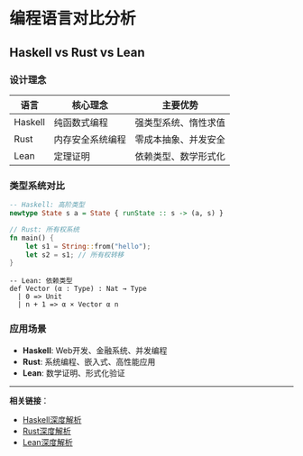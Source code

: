 # 编程语言对比分析

## Haskell vs Rust vs Lean

### 设计理念

| 语言 | 核心理念 | 主要优势 |
|------|----------|----------|
| Haskell | 纯函数式编程 | 强类型系统、惰性求值 |
| Rust | 内存安全系统编程 | 零成本抽象、并发安全 |
| Lean | 定理证明 | 依赖类型、数学形式化 |

### 类型系统对比

```haskell
-- Haskell: 高阶类型
newtype State s a = State { runState :: s -> (a, s) }
```

```rust
// Rust: 所有权系统
fn main() {
    let s1 = String::from("hello");
    let s2 = s1; // 所有权转移
}
```

```lean
-- Lean: 依赖类型
def Vector (α : Type) : Nat → Type
  | 0 => Unit
  | n + 1 => α × Vector α n
```

### 应用场景

- **Haskell**: Web开发、金融系统、并发编程
- **Rust**: 系统编程、嵌入式、高性能应用
- **Lean**: 数学证明、形式化验证

---

**相关链接**：

- [Haskell深度解析](./003-Haskell-Deep-Dive.md)
- [Rust深度解析](./004-Rust-Deep-Dive.md)
- [Lean深度解析](./005-Lean-Deep-Dive.md)
